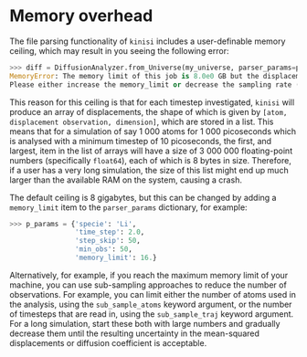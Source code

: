 # Memory overhead

The file parsing functionality of `kinisi` includes a user-definable memory ceiling, which may result in you seeing the following error:

```python
>>> diff = DiffusionAnalyzer.from_Universe(my_universe, parser_params=p_params)
MemoryError: The memory limit of this job is 8.0e0 GB but the displacement values will use 9.0e0 GB. 
Please either increase the memory_limit or decrease the sampling rate (see https://kinisi.readthedocs.io/en/latest/memory_limit.html).
```

This reason for this ceiling is that for each timestep investigated, `kinisi` will produce an array of displacements, the shape of which is given by `[atom, displacement observation, dimension]`, which are stored in a list.
This means that for a simulation of say 1 000 atoms for 1 000 picoseconds which is analysed with a minimum timestep of 10 picoseconds, the first, and largest, item in the list of arrays will have a size of 3 000 000 floating-point numbers (specifically `float64`), each of which is 8 bytes in size.
Therefore, if a user has a very long simulation, the size of this list might end up much larger than the available RAM on the system, causing a crash. 

The default ceiling is 8 gigabytes, but this can be changed by adding a `memory_limit` item to the `parser_params` dictionary, for example: 

```python
>>> p_params = {'specie': 'Li',
                'time_step': 2.0,
                'step_skip': 50,
                'min_obs': 50, 
                'memory_limit': 16.}
```

Alternatively, for example, if you reach the maximum memory limit of your machine, you can use sub-sampling approaches to reduce the number of observations. 
For example, you can limit either the number of atoms used in the analysis, using the `sub_sample_atoms` keyword argument, or the number of timesteps that are read in, using the `sub_sample_traj` keyword argument.
For a long simulation, start these both with large numbers and gradually decrease them until the resulting uncertainty in the mean-squared displacements or diffusion coefficient is acceptable. 